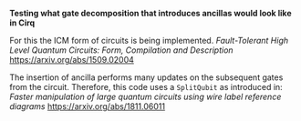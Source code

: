 **Testing what gate decomposition that introduces ancillas would look like in Cirq**

For this the ICM form of circuits is being implemented.
*Fault-Tolerant High Level Quantum Circuits: Form, Compilation and Description*
https://arxiv.org/abs/1509.02004

The insertion of ancilla performs many updates on the subsequent gates 
from the circuit. Therefore, this code uses a `SplitQubit` as introduced in:
*Faster manipulation of large quantum circuits using wire label reference
diagrams* https://arxiv.org/abs/1811.06011
